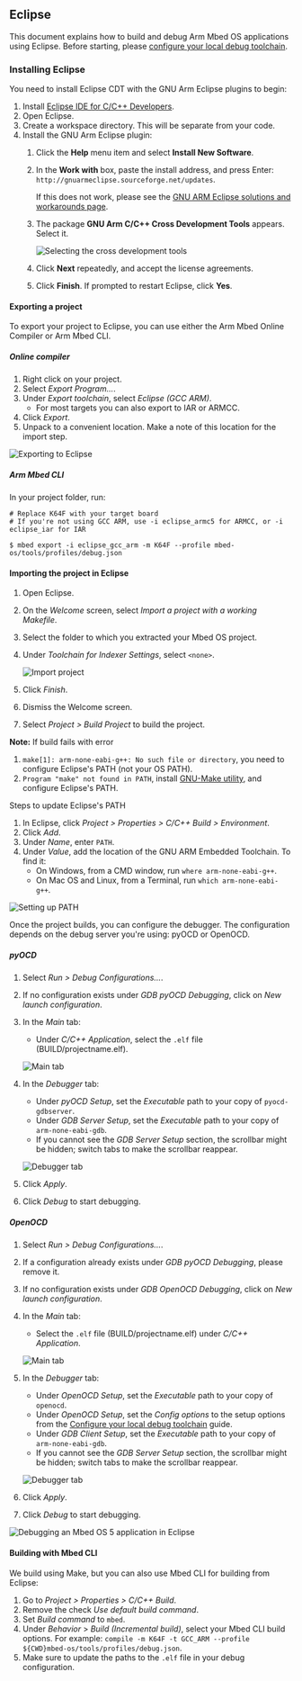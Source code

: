 ## Eclipse

This document explains how to build and debug Arm Mbed OS applications using Eclipse. Before starting, please [configure your local debug toolchain](https://os.mbed.com/docs/v5.4/tools/exporting.html#setting-up-a-local-debug-toolchain).

### Installing Eclipse

You need to install Eclipse CDT with the GNU Arm Eclipse plugins to begin:

1. Install [Eclipse IDE for C/C++ Developers](http://www.eclipse.org/downloads/eclipse-packages/).
1. Open Eclipse.
1. Create a workspace directory. This will be separate from your code.
1. Install the GNU Arm Eclipse plugin:
    1. Click the **Help** menu item and select **Install New Software**.
    1. In the **Work with** box, paste the install address, and press Enter: `http://gnuarmeclipse.sourceforge.net/updates`.

    	If this does not work, please see the [GNU ARM Eclipse solutions and workarounds page](http://gnuarmeclipse.github.io/blog/2016/12/02/plugins-install-issue/).
    1. The package **GNU Arm C/C++ Cross Development Tools** appears. Select it.

        ![Selecting the cross development tools](https://s3-us-west-2.amazonaws.com/mbed-os-docs-images/eclipse2.png)
    1. Click **Next** repeatedly, and accept the license agreements.
    1. Click **Finish**. If prompted to restart Eclipse, click **Yes**.

#### Exporting a project

To export your project to Eclipse, you can use either the Arm Mbed Online Compiler or Arm Mbed CLI.

##### Online compiler

1. Right click on your project.
1. Select *Export Program...*.
1. Under *Export toolchain*, select *Eclipse (GCC ARM)*.
    * For most targets you can also export to IAR or ARMCC.
1. Click *Export*.
1. Unpack to a convenient location. Make a note of this location for the import step.

![Exporting to Eclipse](https://s3-us-west-2.amazonaws.com/mbed-os-docs-images/eclipse1.png)

##### Arm Mbed CLI

In your project folder, run:

```
# Replace K64F with your target board
# If you're not using GCC ARM, use -i eclipse_armc5 for ARMCC, or -i eclipse_iar for IAR

$ mbed export -i eclipse_gcc_arm -m K64F --profile mbed-os/tools/profiles/debug.json
```

#### Importing the project in Eclipse

1. Open Eclipse.
1. On the *Welcome* screen, select *Import a project with a working Makefile*.
1. Select the folder to which you extracted your Mbed OS project.
1. Under *Toolchain for Indexer Settings*, select `<none>`.

    ![Import project](https://s3-us-west-2.amazonaws.com/mbed-os-docs-images/eclipse3.png)
1. Click *Finish*.
1. Dismiss the Welcome screen.
1. Select *Project > Build Project* to build the project.

<span class="notes">**Note:** If build fails with error
1. `make[1]: arm-none-eabi-g++: No such file or directory`, you need to configure Eclipse's PATH (not your OS PATH).
1. `Program "make" not found in PATH`, install [GNU-Make utility](http://gnuwin32.sourceforge.net/packages/make.htm), and configure Eclipse's PATH.

Steps to update Eclipse's PATH
1. In Eclipse, click *Project > Properties > C/C++ Build > Environment*.
1. Click *Add*.
1. Under *Name*, enter `PATH`.
1. Under *Value*, add the location of the GNU ARM Embedded Toolchain. To find it:
    * On Windows, from a CMD window, run `where arm-none-eabi-g++`.
    * On Mac OS and Linux, from a Terminal, run `which arm-none-eabi-g++`.

![Setting up PATH](https://s3-us-west-2.amazonaws.com/mbed-os-docs-images/eclipse4.png)
</span>

Once the project builds, you can configure the debugger. The configuration depends on the debug server you're using: pyOCD or OpenOCD.

##### pyOCD

1. Select *Run > Debug Configurations...*.
1. If no configuration exists under *GDB pyOCD Debugging*, click on *New launch configuration*.
1. In the *Main* tab:
    * Under *C/C++ Application*, select the `.elf` file (BUILD/projectname.elf).

    ![Main tab](https://s3-us-west-2.amazonaws.com/mbed-os-docs-images/eclipse5.png)
1. In the *Debugger* tab:
    * Under *pyOCD Setup*, set the *Executable* path to your copy of `pyocd-gdbserver`.
    * Under *GDB Server Setup*, set the *Executable* path to your copy of `arm-none-eabi-gdb`.
    * If you cannot see the *GDB Server Setup* section, the scrollbar might be hidden; switch tabs to make the scrollbar reappear.

    ![Debugger tab](https://s3-us-west-2.amazonaws.com/mbed-os-docs-images/eclipse6.png)
1. Click *Apply*.
1. Click *Debug* to start debugging.

##### OpenOCD

1. Select *Run > Debug Configurations...*.
1. If a configuration already exists under *GDB pyOCD Debugging*, please remove it.
1. If no configuration exists under *GDB OpenOCD Debugging*, click on *New launch configuration*.
1. In the *Main* tab:
    * Select the `.elf` file (BUILD/projectname.elf) under *C/C++ Application*.

    ![Main tab](https://s3-us-west-2.amazonaws.com/mbed-os-docs-images/eclipse7.png)
1. In the *Debugger* tab:
    * Under *OpenOCD Setup*, set the *Executable* path to your copy of `openocd`.
    * Under *OpenOCD Setup*, set the *Config options* to the setup options from the [Configure your local debug toolchain](toolchain.md) guide.
    *  Under *GDB Client Setup*, set the *Executable* path to your copy of `arm-none-eabi-gdb`.
    * If you cannot see the *GDB Server Setup* section, the scrollbar might be hidden; switch tabs to make the scrollbar reappear.

    ![Debugger tab](https://s3-us-west-2.amazonaws.com/mbed-os-docs-images/eclipse8.png)
1. Click *Apply*.
1. Click *Debug* to start debugging.

![Debugging an Mbed OS 5 application in Eclipse](https://s3-us-west-2.amazonaws.com/mbed-os-docs-images/eclipse9.png)

#### Building with Mbed CLI

We build using Make, but you can also use Mbed CLI for building from Eclipse:

1. Go to *Project > Properties > C/C++ Build*.
1. Remove the check *Use default build command*.
1. Set *Build command* to `mbed`.
1. Under *Behavior* > *Build (Incremental build)*, select your Mbed CLI build options. For example: `compile -m K64F -t GCC_ARM --profile ${CWD}mbed-os/tools/profiles/debug.json`.
1. Make sure to update the paths to the `.elf` file in your debug configuration.
